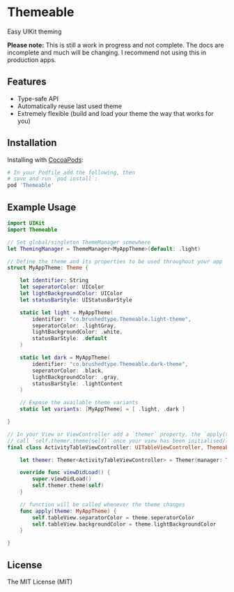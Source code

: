 # Themeable

Easy UIKit theming

__Please note:__ This is still a work in progress and not complete. The docs are incomplete and much will be
changing. I recommend not using this in production apps.

## Features

- Type-safe API
- Automatically reuse last used theme
- Extremely flexible (build and load your theme the way that works for you)

## Installation

Installing with [CocoaPods](https://cocoapods.org):

```ruby
# In your Podfile add the following, then
# save and run `pod install`:
pod 'Themeable'
```

## Example Usage

```swift
import UIKit
import Themeable

// Set global/singleton ThemeManager somewhere
let ThemingManager = ThemeManager<MyAppTheme>(default: .light)

// Define the theme and its properties to be used throughout your app
struct MyAppTheme: Theme {

    let identifier: String
    let seperatorColor: UIColor
    let lightBackgroundColor: UIColor
    let statusBarStyle: UIStatusBarStyle

    static let light = MyAppTheme(
        identifier: "co.brushedtype.Themeable.light-theme",
        seperatorColor: .lightGray,
        lightBackgroundColor: .white,
        statusBarStyle: .default
    )

    static let dark = MyAppTheme(
        identifier: "co.brushedtype.Themeable.dark-theme",
        seperatorColor: .black,
        lightBackgroundColor: .gray,
        statusBarStyle: .lightContent
    )

    // Expose the available theme variants
    static let variants: [MyAppTheme] = [ .light, .dark ]

}

// In your View or ViewController add a `themer` property, the `apply(theme:)` method and
// call `self.themer.theme(self)` once your view has been initialised/loaded
final class ActivityTableViewController: UITableViewController, Themeable {

    let themer: Themer<ActivityTableViewController> = Themer(manager: ThemingManager)

    override func viewDidLoad() {
        super.viewDidLoad()
        self.themer.theme(self)
    }

    // function will be called whenever the theme changes
    func apply(theme: MyAppTheme) {
        self.tableView.separatorColor = theme.seperatorColor
        self.tableView.backgroundColor = theme.lightBackgroundColor
    }

}
```

## License

The MIT License (MIT)
